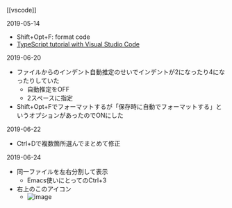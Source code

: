 
[[vscode]]

2019-05-14
- Shift+Opt+F: format code
- [TypeScript tutorial with Visual Studio Code](https://code.visualstudio.com/docs/typescript/typescript-tutorial)

2019-06-20
- ファイルからのインデント自動推定のせいでインデントが2になったり4になったりしていた
    - 自動推定をOFF
    - 2スペースに指定
- Shift+Opt+Fでフォーマットするが「保存時に自動でフォーマットする」というオプションがあったのでONにした

2019-06-22
- Ctrl+Dで複数箇所選んでまとめて修正

2019-06-24
- 同一ファイルを左右分割して表示
    - Emacs使いにとってのCtrl+3
- 右上のこのアイコン
    - ![image](https://gyazo.com/a7e8d30c5ad540bf5edf01dd593f8498/thumb/1000)

